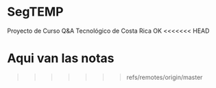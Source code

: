 # SegTEMP
 Proyecto de Curso Q&amp;A Tecnológico de Costa Rica
OK
<<<<<<< HEAD

Aqui van las notas
=======
>>>>>>> refs/remotes/origin/master
